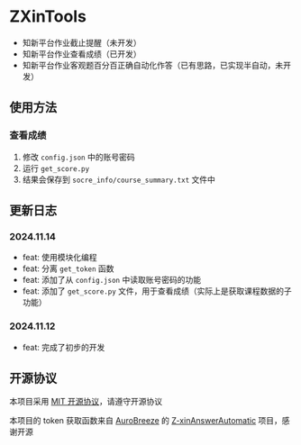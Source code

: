 # ZXinTools

- 知新平台作业截止提醒（未开发）
- 知新平台作业查看成绩（已开发）
- 知新平台作业客观题百分百正确自动化作答（已有思路，已实现半自动，未开发）

## 使用方法

### 查看成绩

1. 修改 `config.json` 中的账号密码
2. 运行 `get_score.py`
3. 结果会保存到 `socre_info/course_summary.txt` 文件中

## 更新日志

### 2024.11.14

- feat: 使用模块化编程
- feat: 分离 `get_token` 函数
- feat: 添加了从 `config.json` 中读取账号密码的功能
- feat: 添加了 `get_score.py` 文件，用于查看成绩（实际上是获取课程数据的子功能）

### 2024.11.12

- feat: 完成了初步的开发

## 开源协议

本项目采用 [MIT 开源协议](LICENSE)，请遵守开源协议

本项目的 token 获取函数来自 [AuroBreeze](https://github.com/AuroBreeze) 的 [Z-xinAnswerAutomatic](https://github.com/AuroBreeze/Z-xinAnswerAutomatic) 项目，感谢开源

